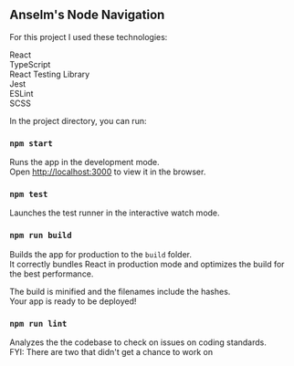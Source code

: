## Anselm's Node Navigation

For this project I used these technologies:

React<br />
TypeScript<br />
React Testing Library<br />
Jest<br />
ESLint<br />
SCSS

In the project directory, you can run:

### `npm start`

Runs the app in the development mode.<br />
Open [http://localhost:3000](http://localhost:3000) to view it in the browser.

### `npm test`

Launches the test runner in the interactive watch mode.<br />

### `npm run build`

Builds the app for production to the `build` folder.<br />
It correctly bundles React in production mode and optimizes the build for the best performance.

The build is minified and the filenames include the hashes.<br />
Your app is ready to be deployed!


### `npm run lint`

Analyzes the the codebase to check on issues on coding standards.<br />
FYI: There are two that didn't get a chance to work on
